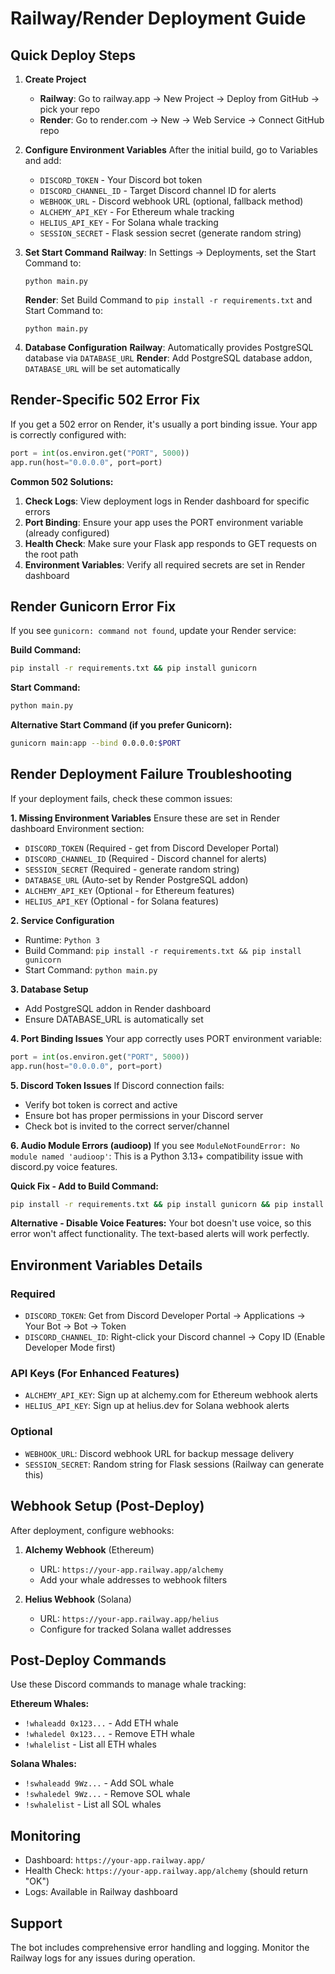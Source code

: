 # Railway/Render Deployment Guide

## Quick Deploy Steps

1. **Create Project**
   - **Railway**: Go to railway.app → New Project → Deploy from GitHub → pick your repo
   - **Render**: Go to render.com → New → Web Service → Connect GitHub repo

2. **Configure Environment Variables**
   After the initial build, go to Variables and add:
   - `DISCORD_TOKEN` - Your Discord bot token
   - `DISCORD_CHANNEL_ID` - Target Discord channel ID for alerts
   - `WEBHOOK_URL` - Discord webhook URL (optional, fallback method)
   - `ALCHEMY_API_KEY` - For Ethereum whale tracking
   - `HELIUS_API_KEY` - For Solana whale tracking
   - `SESSION_SECRET` - Flask session secret (generate random string)

3. **Set Start Command**
   **Railway**: In Settings → Deployments, set the Start Command to:
   ```
   python main.py
   ```
   
   **Render**: Set Build Command to `pip install -r requirements.txt` and Start Command to:
   ```
   python main.py
   ```

4. **Database Configuration**
   **Railway**: Automatically provides PostgreSQL database via `DATABASE_URL`
   **Render**: Add PostgreSQL database addon, `DATABASE_URL` will be set automatically

## Render-Specific 502 Error Fix

If you get a 502 error on Render, it's usually a port binding issue. Your app is correctly configured with:
```python
port = int(os.environ.get("PORT", 5000))
app.run(host="0.0.0.0", port=port)
```

**Common 502 Solutions:**
1. **Check Logs**: View deployment logs in Render dashboard for specific errors
2. **Port Binding**: Ensure your app uses the PORT environment variable (already configured)
3. **Health Check**: Make sure your Flask app responds to GET requests on the root path
4. **Environment Variables**: Verify all required secrets are set in Render dashboard

## Render Gunicorn Error Fix

If you see `gunicorn: command not found`, update your Render service:

**Build Command:**
```bash
pip install -r requirements.txt && pip install gunicorn
```

**Start Command:**
```bash
python main.py
```

**Alternative Start Command (if you prefer Gunicorn):**
```bash
gunicorn main:app --bind 0.0.0.0:$PORT
```

## Render Deployment Failure Troubleshooting

If your deployment fails, check these common issues:

**1. Missing Environment Variables**
Ensure these are set in Render dashboard Environment section:
- `DISCORD_TOKEN` (Required - get from Discord Developer Portal)
- `DISCORD_CHANNEL_ID` (Required - Discord channel for alerts)
- `SESSION_SECRET` (Required - generate random string)
- `DATABASE_URL` (Auto-set by Render PostgreSQL addon)
- `ALCHEMY_API_KEY` (Optional - for Ethereum features)
- `HELIUS_API_KEY` (Optional - for Solana features)

**2. Service Configuration**
- Runtime: `Python 3`
- Build Command: `pip install -r requirements.txt && pip install gunicorn`
- Start Command: `python main.py`

**3. Database Setup**
- Add PostgreSQL addon in Render dashboard
- Ensure DATABASE_URL is automatically set

**4. Port Binding Issues**
Your app correctly uses PORT environment variable:
```python
port = int(os.environ.get("PORT", 5000))
app.run(host="0.0.0.0", port=port)
```

**5. Discord Token Issues**
If Discord connection fails:
- Verify bot token is correct and active
- Ensure bot has proper permissions in your Discord server
- Check bot is invited to the correct server/channel

**6. Audio Module Errors (audioop)**
If you see `ModuleNotFoundError: No module named 'audioop'`:
This is a Python 3.13+ compatibility issue with discord.py voice features.

**Quick Fix - Add to Build Command:**
```bash
pip install -r requirements.txt && pip install gunicorn && pip install PyNaCl[voice]
```

**Alternative - Disable Voice Features:**
Your bot doesn't use voice, so this error won't affect functionality. The text-based alerts will work perfectly.

## Environment Variables Details

### Required
- `DISCORD_TOKEN`: Get from Discord Developer Portal → Applications → Your Bot → Bot → Token
- `DISCORD_CHANNEL_ID`: Right-click your Discord channel → Copy ID (Enable Developer Mode first)

### API Keys (For Enhanced Features)
- `ALCHEMY_API_KEY`: Sign up at alchemy.com for Ethereum webhook alerts
- `HELIUS_API_KEY`: Sign up at helius.dev for Solana webhook alerts

### Optional
- `WEBHOOK_URL`: Discord webhook URL for backup message delivery
- `SESSION_SECRET`: Random string for Flask sessions (Railway can generate this)

## Webhook Setup (Post-Deploy)

After deployment, configure webhooks:

1. **Alchemy Webhook** (Ethereum)
   - URL: `https://your-app.railway.app/alchemy`
   - Add your whale addresses to webhook filters

2. **Helius Webhook** (Solana) 
   - URL: `https://your-app.railway.app/helius`
   - Configure for tracked Solana wallet addresses

## Post-Deploy Commands

Use these Discord commands to manage whale tracking:

**Ethereum Whales:**
- `!whaleadd 0x123...` - Add ETH whale
- `!whaledel 0x123...` - Remove ETH whale  
- `!whalelist` - List all ETH whales

**Solana Whales:**
- `!swhaleadd 9Wz...` - Add SOL whale
- `!swhaledel 9Wz...` - Remove SOL whale
- `!swhalelist` - List all SOL whales

## Monitoring

- Dashboard: `https://your-app.railway.app/`
- Health Check: `https://your-app.railway.app/alchemy` (should return "OK")
- Logs: Available in Railway dashboard

## Support

The bot includes comprehensive error handling and logging. Monitor the Railway logs for any issues during operation.